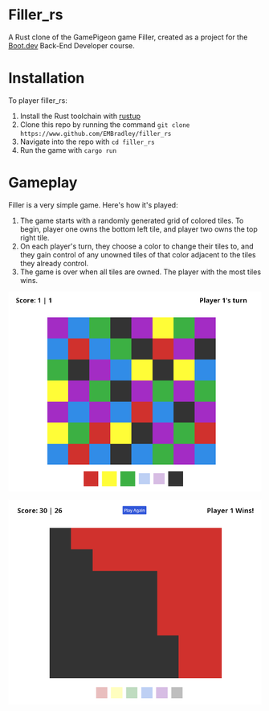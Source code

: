 # Filler_rs

A Rust clone of the GamePigeon game Filler, created as a project for the [Boot.dev](https://www.boot.dev) Back-End Developer course.

# Installation

To player filler_rs:

1. Install the Rust toolchain with [rustup](https://rustup.rs/)
2. Clone this repo by running the command `git clone https://www.github.com/EMBradley/filler_rs`
3. Navigate into the repo with `cd filler_rs`
4. Run the game with `cargo run`

# Gameplay

Filler is a very simple game. Here's how it's played:

1. The game starts with a randomly generated grid of colored tiles. To begin, player one owns the bottom left tile, and player two owns the top right tile.
2. On each player's turn, they choose a color to change their tiles to, and they gain control of any unowned tiles of that color adjacent to the tiles they already control.
3. The game is over when all tiles are owned. The player with the most tiles wins.

![image of the beginning of a filler game](/images/example_1.png)

![image of the end of a filler game](/images/example_2.png)
